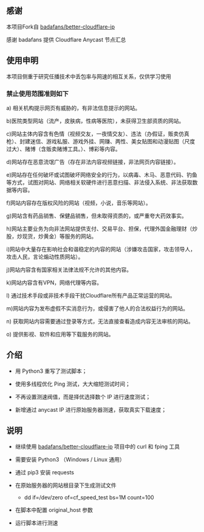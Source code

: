 ## 感谢

本项目Fork自 <a href="https://github.com/badafans/better-cloudflare-ip" target="_blank">badafans/better-cloudflare-ip</a>

感谢 badafans 提供 Cloudflare Anycast 节点汇总

## 使用申明
本项目侧重于研究任播技术中丢包率与网速的相互关系，仅供学习使用

### 禁止使用范围准则如下

a) 相关机构提示网页有威胁的，有非法信息提示的网站。

b)医院类型网站（流产，皮肤病，性病等医院），未获得卫生部资质的网站。

c)网站主体内容含有色情（视频交友，一夜情交友）、违法（办假证，贩卖仿真枪）、封建迷信、游戏私服、游戏外挂、网赚、两性、美女贴图和动漫贴图（尺度过大）、赌博（含贩卖赌博工具。）、博彩等内容。

d)网站存在恶意流氓广告（存在非法内容视频链接，非法网页内容链接）。

e)网站存在任何破坏或试图破坏网络安全的行为，以病毒、木马、恶意代码、钓鱼等方式，试图对网站、网络相关软硬件进行恶意扫描、非法侵入系统、非法获取数据等内容。

f)网站内容存在版权风险的网站（视频，小说，音乐等网站）。

g)网站含有药品销售、保健品销售，但未取得资质的，或严重夸大药效事实。

h)网站主要业务为向非法网站提供支付、交易平台、担保，代理外国金融理财（炒股，炒现货，炒黄金）等服务的网站。

i)网站中大量存在影响社会和谐稳定的内容的网站（涉嫌攻击国家，攻击领导人，攻击人民，言论煽动性质网站）。

j)网站内容含有国家相关法律法规不允许的其他内容。

k)网站内容含有VPN，网络代理等内容。

l) 通过技术手段或非技术手段干扰Cloudflare所有产品正常运营的网站。

m)网站内容为发布虚假不实消息行为，或侵害了他人的合法权益行为的网站。

n) 获取网站内容需要通过登录等方式，无法直接查看造成内容无法审核的网站。

o) 提供影视、软件和应用等下载服务的网站。

## 介绍

* 用 Python3 重写了测试脚本；

* 使用多线程优化 Ping 测试，大大缩短测试时间；

* 不再设置测速阀值，而是择优选择数个 IP 进行速度测试；

* 新增通过 anycast IP 进行原始服务器测速，获取真实下载速度；

## 说明

+ 继续使用 <a href="https://github.com/badafans/better-cloudflare-ip" target="_blank">badafans/better-cloudflare-ip</a> 项目中的 curl 和 fping 工具

+ 需要安装 Python3 （Windows / Linux 通用）

+ 通过 pip3 安装 requests

+ 在原始服务器的网站根目录下生成测试文件

    + dd if=/dev/zero of=cf_speed_test bs=1M count=100

+ 在脚本中配置 original_host 参数

+ 运行脚本进行测速
